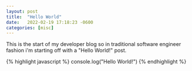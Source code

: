 ```yaml
---
layout: post
title:  "Hello World"
date:   2022-02-19 17:18:23 -0600
categories: [misc]
---
```

This is the start of my developer blog so in traditional software engineer fashion i'm starting off
with a "Hello World!" post.

{% highlight javascript %}
console.log("Hello World!")
{% endhighlight %}

